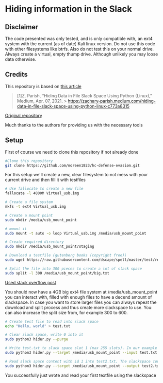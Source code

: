 # Hiding information in the Slack

## Disclaimer

The code presented was only tested, and is only compatible with, an ext4 system with the current (as of date) Kali linux version. Do not use this code with other filesystems like btrfs. Also do not test this on your normal drive. Always create a virtual, empty thump drive. Although unlikely you may loose data otherwise.

## Credits

This repository is based on [this article](https://zachary-parish.medium.com/hiding-data-in-file-slack-space-using-python-linux-c773a8315)

> [1]Z. Parish, “Hiding Data in File Slack Space Using Python (Linux),” Medium, Apr. 07, 2021. > https://zachary-parish.medium.com/hiding-data-in-file-slack-space-using-python-linux-c773a8315
‌

[Original repository](https://github.com/exembly/slack_hider)

Much thanks to the authors for providing us with the necessary tools 

## Setup
First of course we need to clone this repository if not already done
```bash
#Clone this repository
git clone https://github.com/noreen1823/hc-defense-evasion.git
```

For this setup we'll create a new, clear filesystem to not mess with your current drive and then fill it with testfiles

```bash
# Use fallocate to create a new file
fallocate -l 4000M Virtual_usb.img

# Create a file system
mkfs -t ext4 Virtual_usb.img

# Create a mount point 
sudo mkdir /media/usb_mount_point

# mount it
sudo mount -t auto -o loop Virtual_usb.img /media/usb_mount_point

# Create required directory
sudo mkdir /media/usb_mount_point/staging

# Download a testfile (gutenberg books (copyright free))
sudo wget https://raw.githubusercontent.com/dscape/spell/master/test/resources/big.txt -o "/media/usb_mount_point/big.txt"

# Split the file into 300 pieces to create a lot of slack space
sudo split -l 300 /media/usb_mount_point/big.txt
```
[Used stack overflow post](https://unix.stackexchange.com/questions/328156/create-virtual-usb-drive)

You should now have a 4GB big ext4 file system at /media/usb_mount_point you can interact with, filled with enough files to have a decend amount of slackspace. In case you want to store larger files you can always repeat the download and split process and thus create more slackspace to use. You can also increase the split size from, for example 300 to 600.

```bash
# Create test file to read into slack space
echo "Hello, world" > test.txt

# Clear slack space, write 0 into it
sudo python3 hider.py --purge 

# Write test.txt to slack space slot 1 (max 255 slots). In our example you can store up to 255 different files. You need to specify the id manually.
sudo python3 hider.py --target /media/usb_mount_point --input test.txt --id 1 

# Read slack space content with id 1 into test2.txt. The slackspace content gets automatically cleared after you read it.
sudo python3 hider.py --target /media/usb_mount_point --output test2.txt --id 1
```

You successfully just wrote and read your first textfile using the slackspace
